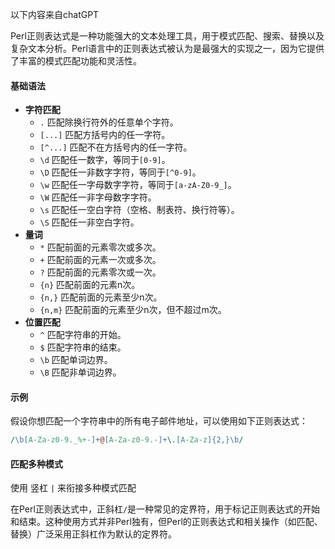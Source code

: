 <span class="notation">以下内容来自chatGPT</span>

Perl正则表达式是一种功能强大的文本处理工具，用于模式匹配、搜索、替换以及复杂文本分析。Perl语言中的正则表达式被认为是最强大的实现之一，因为它提供了丰富的模式匹配功能和灵活性。

#### 基础语法
- **字符匹配**
	- `.` 匹配除换行符外的任意单个字符。
	- `[...]` 匹配方括号内的任一字符。
	- `[^...]` 匹配不在方括号内的任一字符。
	- `\d` 匹配任一数字，等同于`[0-9]`。
	- `\D` 匹配任一非数字字符，等同于`[^0-9]`。
	- `\w` 匹配任一字母数字字符，等同于`[a-zA-Z0-9_]`。
	- `\W` 匹配任一非字母数字字符。
	- `\s` 匹配任一空白字符（空格、制表符、换行符等）。
	- `\S` 匹配任一非空白字符。
- **量词**
	- `*` 匹配前面的元素零次或多次。
	- `+` 匹配前面的元素一次或多次。
	- `?` 匹配前面的元素零次或一次。
	- `{n}` 匹配前面的元素n次。
	- `{n,}` 匹配前面的元素至少n次。
	- `{n,m}` 匹配前面的元素至少n次，但不超过m次。
- **位置匹配**
	- `^` 匹配字符串的开始。
	- `$` 匹配字符串的结束。
	- `\b` 匹配单词边界。
	- `\B` 匹配非单词边界。

#### 示例

假设你想匹配一个字符串中的所有电子邮件地址，可以使用如下正则表达式：
```perl
/\b[A-Za-z0-9._%+-]+@[A-Za-z0-9.-]+\.[A-Za-z]{2,}\b/
```


#### 匹配多种模式
使用 竖杠 `|` 来衔接多种模式匹配

在Perl正则表达式中，正斜杠`/`是一种常见的定界符，用于标记正则表达式的开始和结束。这种使用方式并非Perl独有，但Perl的正则表达式和相关操作（如匹配、替换）广泛采用正斜杠作为默认的定界符。


